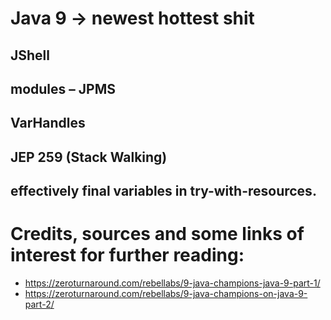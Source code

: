 # Java 9 -> newest hottest shit

## JShell

## modules – JPMS

## VarHandles

## JEP 259 (Stack Walking) 

## effectively final variables in try-with-resources.

## 



Credits, sources and some links of interest for further reading:
==
 * https://zeroturnaround.com/rebellabs/9-java-champions-java-9-part-1/
 * https://zeroturnaround.com/rebellabs/9-java-champions-on-java-9-part-2/ 